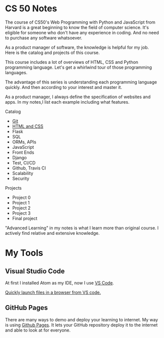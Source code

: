 # CS 50 Notes
The course of CS50's Web Programming with Python and JavaScript from Harvard is a great beginning to know the field of computer science. It's eligible for someone who don't have any experience in coding. And no need to purchase any software whatsoever.

As a product manager of software, the knowledge is helpful for my job. Here is the catalog and projects of this course.

This course includes a lot of overviews of HTML, CSS and Python programming language. Let's get a whirlwind tour of those programming languages.

The advantage of this series is understanding each programming language quickly. And then according to your interest and master it.

As a product manager, I always define the specification of websites and apps. In my notes,I list each example including what features.


Catalog
* [Git](cs-50/Git.md)
* [HTML and CSS](cs-50/HTML_CSS.md)
* Flask
* SQL
* ORMs, APIs
* JavaScript
* Front Ends
* Django
* Test, CI/CD
* Github, Travis CI
* Scalability
* Security

Projects
* Project 0
* Project 1
* Project 2
* Project 3
* Final project

"Advanced Learning" in my notes is what I learn more than original course. I actively find relative and extensive knowledge.

# My Tools

## Visual Studio Code
At first I installed Atom as my IDE, now I use [VS Code](https://code.visualstudio.com/docs/setup/mac). 

[Quickly launch files in a browser from VS code.](https://www.webucator.com/blog/2016/06/launch-files-browser-visual-studio-code/)

## GitHub Pages
There are many ways to demo and deploy your learning to internet. My way is using [Github Pages](https://youtu.be/1u2qu-EmIRc?t=6006). It lets your GitHub repository deploy it to the internet and able to look at for everyone.


